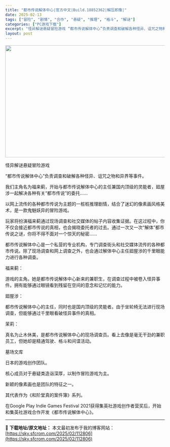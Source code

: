 ```yaml
---
title: "都市传说解体中心|官方中文|Build.18852362|解压即撸|"
date: 2025-02-13
tags: ["冒险", "剧情", "合作", "悬疑", "推理", "格斗", "解谜"]
categories: ["PC游戏下载"]
excerpt: "怪异解谜悬疑冒险游戏 “都市传说解体中心”负责调查和破解各种怪异、诅咒之物和异界等事件。 我们主角名为福来蓟，开始与都市传说解体中心的主任兼国内顶级的灵能者，廻屋涉一起解决各种有关“都市传说”的委托…… 以网上流传的各种都市传说为主题的一桩桩推理剧情，结合了迷幻的像素画风格美术，是一款鬼魅妖异的冒险&hellip;"
layout: post
---
```


<img class="aligncenter size-full wp-image-112768" src="https://sky.sfcrom.com/wp-content/uploads/2025/02/2025021302534090.webp" alt="" width="616" height="353" />

怪异解谜悬疑冒险游戏

“都市传说解体中心”负责调查和破解各种怪异、诅咒之物和异界等事件。

我们主角名为福来蓟，开始与都市传说解体中心的主任兼国内顶级的灵能者，廻屋涉一起解决各种有关“都市传说”的委托……

以网上流传的各种都市传说为主题的一桩桩推理剧情，结合了迷幻的像素画风格美术，是一款鬼魅妖异的冒险游戏。

玩家将扮演福来蓟通过现场调查和社交媒体的帖子内容收集证据。在这过程中，你不仅会接近都市传说的真相，也会揭晓委托者的过去。通过一次又一次“解体”都市传说之谜，你将不得不面对一个惊天的秘密……

都市传说解体中心是一个私营的专业机构，专门调查街头和社交媒体流传的各种都市传说。除了现场调查和网上调查之外，也会通过解体中心主任廻屋涉的千里眼能力进行各种调查。

福来蓟：

游戏的主角。她是都市传说解体中心新来的兼职生，在调查过程中被卷入怪异事件。拥有能够通过眼镜看到残留在空间的意念和记忆的能力。

廻屋涉：

都市传说解体中心的主任，同时也是国内顶级的灵能者。由于坐轮椅无法进行现场调查，但能够通过千里眼看破怪异事件的真相。

茉莉：

真名为止木休美，是都市传说解体中心的现场调查员。看上去像是毫无干劲的兼职员工，但她却是精通驾驶、格斗和间谍活动。

墓场文库

日本的游戏创作团队。

核心成员对于悬疑类造诣深厚，以制作冒险游戏为主。

新颖的像素画也是团队的特征之一。

其代表作为《和阶堂真的案件簿》系列。

在Google Play Indie Games Festival 2021获得集英社游戏创作者营奖后，开始和集英社游戏合作开发《都市传说解体中心》。

---
📖 **下载地址/原文地址：** 本文最初发布于我的博客网站：[https://sky.sfcrom.com/2025/02/112806](https://sky.sfcrom.com/2025/02/112806)
